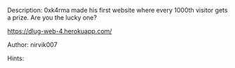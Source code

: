 Description:
0xk4rma made his first website where every 1000th visitor gets a prize. Are you the lucky one?

https://dlug-web-4.herokuapp.com/

Author: nirvik007

Hints:
